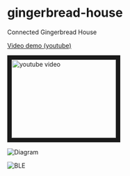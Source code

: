 # gingerbread-house
Connected Gingerbread House


[Video demo (youtube)](https://youtu.be/5QengjRO6EM "Video Demo")

<a href="http://www.youtube.com/watch?feature=player_embedded&v=5QengjRO6EM
" target="_blank"><img src="http://img.youtube.com/vi/5QengjRO6EM/0.jpg" 
alt="youtube video" width="240" height="180" border="10" /></a>



![Diagram](https://raw.githubusercontent.com/tsaitsai/gingerbread-house/master/system_diagram.jpg "Diagram")


![BLE](https://raw.githubusercontent.com/tsaitsai/gingerbread-house/master/BLE-MQTT.png "BLE")
